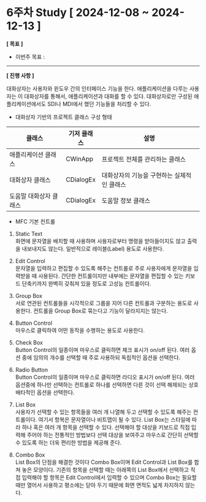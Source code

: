 # 6주차 Study [ 2024-12-08 ~ 2024-12-13 ]

**[ 목표 ]**
- 이번주 목표 : 
-----

**[ 진행 사항 ]**

대화상자는 사용자와 윈도우 간의 인터페이스 기능을 한다. 애플리케이션을 다루는 사용자는 이 대화상자를 통해서, 애플리케이션과 대화를 할 수 있다. 대화상자로만 구성된 애플리케이션에서도 SDI나 MDI에서 했던 기능들을 처리할 수 있다.

* 대화상자 기반의 프로젝트 클래스 구성 형태

| 클래스 | 기저 클래스 | 설명 |
|---|---|---|
| 애플리케이션 클래스 | CWinApp | 프로젝트 전체를 관리하는 클래스 |
| 대화상자 클래스 | CDialogEx | 대화상자의 기능을 구현하는 실제적인 클래스 |
| 도움말 대화상자 클래스 | CDialogEx | 도움말 정보 클래스 |

* MFC 기본 컨트롤

1) Static Text<br>
화면에 문자열을 배치할 때 사용하며 사용자로부터 명령을 받아들이지도 않고 출력을 내보내지도 않는다. 일반적으로 레이블(Label) 용도로 사용한다.

2) Edit Control<br>
문자열을 입력하고 편집할 수 있도록 해주는 컨트롤로 주로 사용자에게 문자열을 입력받을 때 사용된다. 간단한 컨트롤이지만 내부에는 문자열을 편집할 수 있는 키보드 단축키까지 완벽히 갖춰져 있을 정도로 고성능 컨트롤이다.

3) Group Box<br>
서로 연관된 컨트롤들을 시각적으로 그룹을 지어 다른 컨트롤과 구분하는 용도로 사용한다. 컨트롤을 Group Box로 묶는다고 기능이 달라지지는 않는다.

4) Button Control<br>
마우스로 클릭하여 어떤 동작을 수행하는 용도로 사용한다.

5) Check Box<br>
Button Control의 일종이며 마우스로 클릭하면 체크 표시가 on/off 된다. 여러 옵션 중에 임의의 개수를 선택할 때 주로 사용하되 독립적인 옵션을 선택한다.

6) Radio Button<br>
Button Control의 일종이며 마우스로 클릭하면 라디오 표시가 on/off 된다. 여러 옵션중에 하나만 선택하는 컨트롤로 하나를 선택하면 다른 것이 선택 해제되는 상호 배타적인 옵션을 선택한다.

7) List Box<br>
사용자가 선택할 수 있는 항목들을 여러 개 나열해 두고 선택할 수 있도록 해주는 컨트롤이다. 여기서 항복은 문자열이나 비트맵이 될 수 있다. List Box는 스타일에 따라 하나 혹은 여러 개 항목을 선택할 수 있다. 선택해야 할 대상을 키보드로 직접 입력해 주어야 하는 전통적인 방법보다 선택 대상을 보여주고 마우스로 간단히 선택할 수 있도록 하는 더욱 편리한 방법을 제공해 준다.

8) Combo Box<br>
List Box의 단점을 해결한 것이다 Combo Box이며 Edit Control과 List Box를 합쳐 놓은 모양이다. 기존의 항목을 선택할 때는 아래쪽의 List Box에서 선택하고 직접 입력해야 할 항목은 Edit Control에서 입력할 수 있으며 Combo Box는 필요할 때만 열어서 사용하고 평소에는 닫아 두기 때문에 화면 면적도 넓게 차지하지 않는다.
